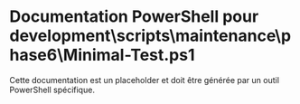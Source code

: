 # Documentation PowerShell pour development\scripts\maintenance\phase6\Minimal-Test.ps1

Cette documentation est un placeholder et doit être générée par un outil PowerShell spécifique.
